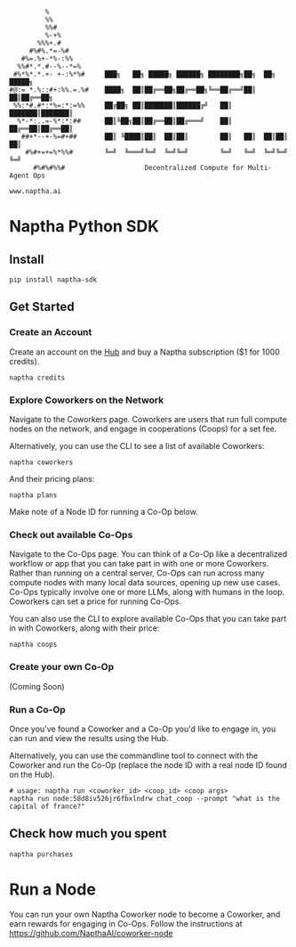
             %
             %%
             %%#
             %-+%
           %%%+.#
         #%#%.*=-%#
       #%=.%+-*%-:%%
      %%#*.*.#--%--*=%
     #%*%*.*.+- +-:%*%#     ███╗   ██╗ █████╗ ██████╗ ████████╗██╗  ██╗ █████╗ 
    #@:= *.%::#+:%%.=.%#    ████╗  ██║██╔══██╗██╔══██╗╚══██╔══╝██║  ██║██╔══██╗
     %%:*#.#*:*%=:*:=%%     ██╔██╗ ██║███████║██████╔╝   ██║   ███████║███████║
      %*-*:..=-%*:*:##      ██║╚██╗██║██╔══██║██╔═══╝    ██║   ██╔══██║██╔══██║
       ##+*--+-%=#+##       ██║ ╚████║██║  ██║██║        ██║   ██║  ██║██║  ██║
        #%#+=+=%*%%#        ╚═╝  ╚═══╝╚═╝  ╚═╝╚═╝        ╚═╝   ╚═╝  ╚═╝╚═╝  ╚═╝
          #%#%#%%#                    Decentralized Compute for Multi-Agent Ops   
                                                                  www.naptha.ai

# Naptha Python SDK

## Install

```
pip install naptha-sdk
```

## Get Started

### Create an Account

Create an account on the [Hub](https://hub.naptha.ai/) and buy a Naptha subscription ($1 for 1000 credits).

```
naptha credits
```

### Explore Coworkers on the Network

Navigate to the Coworkers page. Coworkers are users that run full compute nodes on the network, and engage in cooperations (Coops) for a set fee. 

Alternatively, you can use the CLI to see a list of available Coworkers:

```
naptha coworkers
```

And their pricing plans:

```
naptha plans
```

Make note of a Node ID for running a Co-Op below.

### Check out available Co-Ops

Navigate to the Co-Ops page. You can think of a Co-Op like a decentralized workflow or app that you can take part in with one or more Coworkers. Rather than running on a central server, Co-Ops can run across many compute nodes with many local data sources, opening up new use cases. Co-Ops typically involve one or more LLMs, along with humans in the loop. Coworkers can set a price for running Co-Ops. 

You can also use the CLI to explore available Co-Ops that you can take part in with Coworkers, along with their price:

```
naptha coops
```

### Create your own Co-Op

(Coming Soon)

### Run a Co-Op

Once you've found a Coworker and a Co-Op you'd like to engage in, you can run and view the results using the Hub. 

Alternatively, you can use the commandline tool to connect with the Coworker and run the Co-Op (replace the node ID with a real node ID found on the Hub).

```
# usage: naptha run <coworker_id> <coop_id> <coop args>
naptha run node:58d8iv526jr6fbxlndrw chat_coop --prompt "what is the capital of france?"
```

## Check how much you spent

```
naptha purchases
```

# Run a Node

You can run your own Naptha Coworker node to become a Coworker, and earn rewards for engaging in Co-Ops. Follow the instructions at https://github.com/NapthaAI/coworker-node
